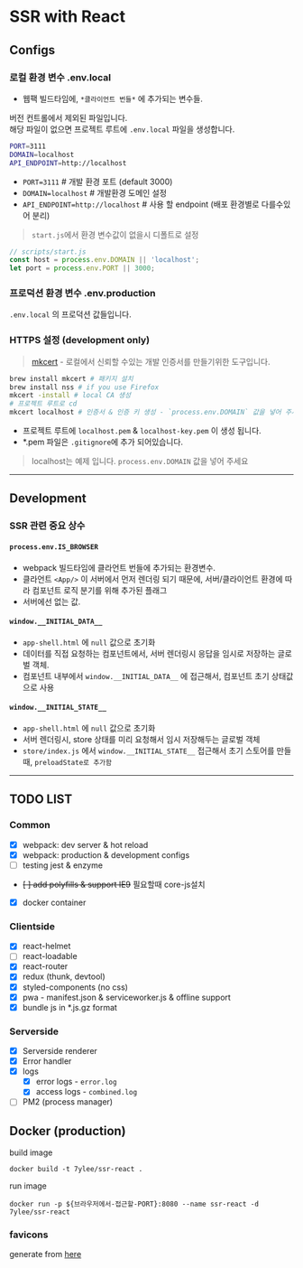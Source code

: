 # SSR with React

## Configs

### 로컬 환경 변수 .env.local

- 웹팩 빌드타임에, `*클라이언트 번들*` 에 추가되는 변수들.

버전 컨트롤에서 제외된 파일입니다.  \
해당 파일이 없으면 프로젝트 루트에 `.env.local` 파일을 생성합니다.

``` bash
PORT=3111
DOMAIN=localhost
API_ENDPOINT=http://localhost
```

- `PORT=3111` # 개발 환경 포트 (default 3000)
- `DOMAIN=localhost` # 개발환경 도메인 설정
- `API_ENDPOINT=http://localhost` # 사용 할 endpoint (배포 환경별로 다를수있어 분리)

> `start.js`에서 환경 변수값이 없을시 디폴트로 설정

``` js
// scripts/start.js
const host = process.env.DOMAIN || 'localhost';
let port = process.env.PORT || 3000;
```

### 프로덕션 환경 변수 .env.production

`.env.local` 의 프로덕션 값들입니다.

### HTTPS 설정 (development only)

> [mkcert](https://github.com/FiloSottile/mkcert) - 로컬에서 신뢰할 수있는 개발 인증서를 만들기위한 도구입니다.

``` bash
brew install mkcert # 패키지 설치
brew install nss # if you use Firefox
mkcert -install # local CA 생성
# 프로젝트 루트로 cd
mkcert localhost # 인증서 & 인증 키 생성 - `process.env.DOMAIN` 값을 넣어 주세요
```

- 프로젝트 루트에 `localhost.pem` & `localhost-key.pem` 이 생성 됩니다.
- *.pem 파일은 `.gitignore`에 추가 되어있습니다.

> localhost는 예제 입니다. `process.env.DOMAIN` 값을 넣어 주세요

---

## Development

### SSR 관련 중요 상수

#### `process.env.IS_BROWSER`

- webpack 빌드타임에 클라언트 번들에 추가되는 환경변수.
- 클라언트 `<App/>` 이 서버에서 먼저 렌더링 되기 때문에, 서버/클라이언트 환경에 따라 컴포넌트 로직 분기를 위해 추가된 플래그
- 서버에선 없는 값.

#### `window.__INITIAL_DATA__`

- `app-shell.html` 에 `null` 값으로 초기화
- 데이터를 직접 요청하는 컴포넌트에서, 서버 렌더링시 응답을 임시로 저장하는 글로벌 객체.
- 컴포넌트 내부에서 `window.__INITIAL_DATA__` 에 접근해서, 컴포넌트 초기 상태값으로 사용

#### `window.__INITIAL_STATE__`

- `app-shell.html` 에 `null` 값으로 초기화
- 서버 렌더링시, store 상태를 미리 요청해서 임시 저장해두는 글로벌 객체
- `store/index.js` 에서 `window.__INITIAL_STATE__` 접근해서 초기 스토어를 만들때, `preloadState로 추가함`

---

## TODO LIST

### Common

- [x] webpack: dev server & hot reload
- [x] webpack: production & development configs
- [ ] testing jest & enzyme
- ~~[ ] add polyfills & support IE9~~ 필요할때 core-js설치
- [x] docker container

### Clientside

- [x] react-helmet
- [ ] react-loadable
- [x] react-router
- [x] redux (thunk, devtool)
- [x] styled-components (no css)
- [x] pwa - manifest.json & serviceworker.js & offline support
- [x] bundle js in *.js.gz format

### Serverside

- [x] Serverside renderer
- [x] Error handler
- [x] logs
  - [x] error logs - `error.log`
  - [x] access logs - `combined.log`
- [ ] PM2 (process manager)

## Docker (production)

build image

``` shell
docker build -t 7ylee/ssr-react .
```

run image

``` shell
docker run -p ${브라우저에서-접근할-PORT}:8080 --name ssr-react -d 7ylee/ssr-react
```

### favicons

generate from [here](https://favicon.io/emoji-favicons/package/)
